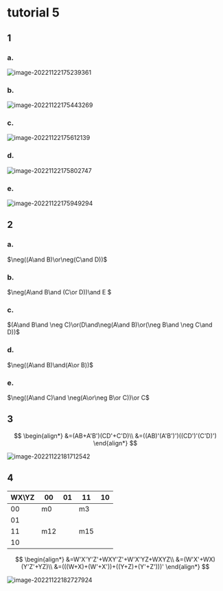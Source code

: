 # tutorial 5

## 1

### a.

![image-20221122175239361](<../WIX1003 Computer System and Organization/assets/t5\_1\_a.png>)

### b.

![image-20221122175443269](<../WIX1003 Computer System and Organization/assets/T5\_1\_b.png>)

### c.

![image-20221122175612139](<../WIX1003 Computer System and Organization/assets/T5\_1\_c.png>)

### d.

![image-20221122175802747](<../WIX1003 Computer System and Organization/assets/T5\_1\_d.png>)

### e.

![image-20221122175949294](<../WIX1003 Computer System and Organization/assets/T5\_1\_e.png>)

## 2

### a.

$\neg((A\and B)\or\neg(C\and D))$

### b.

$\neg(A\and B\and (C\or D))\and E $

### c.

$(A\and B\and \neg C)\or(D\and\neg(A\and B)\or(\neg B\and \neg C\and D))$

### d.

$\neg((A\and B)\and(A\or B))$

### e.

$\neg((A\and C)\and \neg(A\or\neg B\or C))\or C$

## 3

$$
\begin{align*} &=(AB+A'B')(CD'+C'D)\\ &=((AB)'(A'B')')((CD')'(C'D)') \end{align*}
$$

![image-20221122181712542](<../WIX1003 Computer System and Organization/assets/T5\_3.png>)

## 4

| WX\YZ | 00  | 01 | 11  | 10 |
| ----- | --- | -- | --- | -- |
| 00    | m0  |    | m3  |    |
| 01    |     |    |     |    |
| 11    | m12 |    | m15 |    |
| 10    |     |    |     |    |

$$
\begin{align*} &=W'X'Y'Z'+WXY'Z'+W'X'YZ+WXYZ\\ &=(W'X'+WX)(Y'Z'+YZ)\\ &=(((W+X)+(W'+X'))+((Y+Z)+(Y'+Z')))' \end{align*}
$$

![image-20221122182727924](<../WIX1003 Computer System and Organization/assets/T5\_4.png>)
